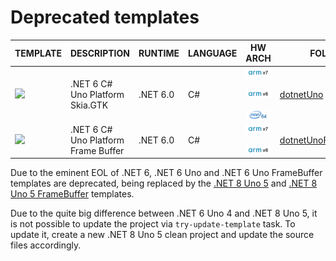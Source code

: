 # Deprecated templates

| TEMPLATE | DESCRIPTION | RUNTIME | LANGUAGE | HW ARCH | FOLDER | CONTRIBUTOR |
| -------- | ----------- | ------- | -------- | ------- | ------ | ----------- |
| ![](https://raw.githubusercontent.com/toradex/vscode-torizon-templates-documentation/refs/heads/main/thumbnails/unogtk.png?raw=true) | .NET 6 C# Uno Platform Skia.GTK | .NET 6.0 | C# | ![](assets/img/arm32.png?raw=true&id=2) ![](assets/img/arm64.png?raw=true&id=2)  ![](assets/img/x8664.png?raw=true&id=2) | [dotnetUno](./dotnetUno) | ![](https://avatars.githubusercontent.com/u/2633321?v=4&s=64&s=64) [@microhobby](https://www.github.com/microhobby) |
| ![](https://raw.githubusercontent.com/toradex/vscode-torizon-templates-documentation/refs/heads/main/thumbnails/unofbdrm.png?raw=true) | .NET 6 C# Uno Platform Frame Buffer | .NET 6.0 | C# | ![](assets/img/arm32.png?raw=true&id=2) ![](assets/img/arm64.png?raw=true&id=2) | [dotnetUnoFrameBuffer](./dotnetUnoFrameBuffer) | ![](https://avatars.githubusercontent.com/u/2633321?v=4&s=64) [@microhobby](https://www.github.com/microhobby) |

Due to the eminent EOL of .NET 6, .NET 6 Uno and .NET 6 Uno FrameBuffer templates are deprecated, being replaced by the [.NET 8 Uno 5](./dotnetUno5) and [.NET 8 Uno 5 FrameBuffer](./dotnetUno5FrameBuffer) templates.

Due to the quite big difference between .NET 6 Uno 4 and .NET 8 Uno 5, it is not possible to update the project via `try-update-template` task. To update it, create a new .NET 8 Uno 5 clean project and update the source files accordingly.
